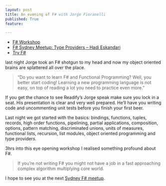 ```yaml
---
layout: post
title: An evening of F# with Jorge Fioranelli
published: True
feature: 

---
```


*   [F# Workshop](http://www.fsharpworkshop.com/)
*   [F# Sydney Meetup: Type Providers – Hadi Eskandari](http://www.meetup.com/fsharpsydney/events/204869622/)
*   [Try F#](http://www.tryfsharp.org/)

last night Jorge took an F# shotgun to my head and now my object oriented brains are splattered all over the place.

> “Do you want to learn F# and Functional Programming? Well, you better start coding! Learning a new programming language is not easy, on top of reading a lot you need to practice even more.”

If you get the chance to see Readify’s Jorge speak make sure you lock in a seat. His presentation is clear and very well prepared. He’ll have you writing code and uncommenting unit tests before you finish your first beer.

Last night we got started with the basics: bindings, functions, tuples, records, high order functions, pipelining, partial applications, composition, options, pattern matching, discriminated unions, units of measures, functional lists, recursion, list modules, object oriented programming and type providers.

3hrs into this eye opening workshop I realised something profound about F#.

> If you’re not writing F# you might not have a job in a fast approaching complex algorithm multiplying core world.

I hope to see you at the next [Sydney F# meetup](http://www.meetup.com/fsharpsydney/events/204869622/).
